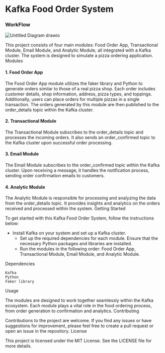 # Kafka Food Order System

### WorkFlow 
![Untitled Diagram drawio](https://github.com/EdagPSIT/kafka-pizza-shop/assets/134361096/19f2ba87-ee40-42cb-8336-1e0bd36374aa)



This project consists of four main modules: Food Order App, Transactional Module, Email Module, and Analytic Module, all integrated with a Kafka cluster. The system is designed to simulate a pizza ordering application.
Modules
#### 1. Food Order App

The Food Order App module utilizes the faker library and Python to generate orders similar to those of a real pizza shop. Each order includes customer details, shop information, address, pizza types, and toppings. Additionally, users can place orders for multiple pizzas in a single transaction. The orders generated by this module are then published to the order_details topic within the Kafka cluster.

#### 2. Transactional Module
The Transactional Module subscribes to the order_details topic and processes the incoming orders. It also sends an order_confirmed topic to the Kafka cluster upon successful order processing.

#### 3. Email Module
The Email Module subscribes to the order_confirmed topic within the Kafka cluster. Upon receiving a message, it handles the notification process, sending order confirmation emails to customers.

#### 4. Analytic Module
The Analytic Module is responsible for processing and analyzing the data from the order_details topic. It provides insights and analytics on the orders received and processed within the system.
Getting Started

To get started with this Kafka Food Order System, follow the instructions below:
- Install Kafka on your system and set up a Kafka cluster.
    - Set up the required dependencies for each module. Ensure that the necessary Python packages and libraries are installed.
    - Run the modules in the following order: Food Order App, Transactional Module, Email Module, and Analytic Module.

Dependencies

    Kafka
    Python
    Faker library

Usage

The modules are designed to work together seamlessly within the Kafka ecosystem. Each module plays a vital role in the food ordering process, from order generation to confirmation and analytics.
Contributing

Contributions to the project are welcome. If you find any issues or have suggestions for improvement, please feel free to create a pull request or open an issue in the repository.
License

This project is licensed under the MIT License. See the LICENSE file for more details.
